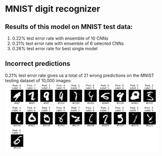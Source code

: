 # MNIST digit recognizer
 
## Results of this model on MNIST test data:
1. 0.22% test error rate with ensemble of 10 CNNs
2. 0.21% test error rate with ensemble of 6 selected CNNs
3. 0.26% test error rate for best single model

## Incorrect predictions
0.21% test error rate gives us a total of 21 wrong predictions on the MNIST testing dataset of 10,000 images: 
![incorrect predictions](incorrect_predictions.png)
